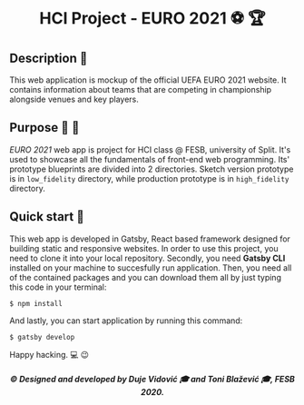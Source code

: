 <h1 align="center">HCI Project - EURO 2021 ⚽ 🏆</h1>

<h2>Description 📃</h2>

This web application is mockup of the official UEFA EURO 2021 website. It contains information about teams that are competing in championship alongside venues and key players.

<h2>Purpose 🎨 📝</h2>

_EURO 2021_ web app is project for HCI class @ FESB, university of Split. It's used to showcase all the fundamentals of front-end web programming. Its' prototype blueprints are divided into 2 directories. Sketch version prototype is in `low_fidelity` directory, while production prototype is in `high_fidelity` directory.

<h2>Quick start 🚀</h2>

This web app is developed in Gatsby, React based framework designed for building static and responsive websites. In order to use this project, you need to clone it into your local repository.
Secondly, you need **Gatsby CLI** installed on your machine to succesfully run application.
Then, you need all of the contained packages and you can download them all by just typing this code in your terminal:

`$ npm install`

And lastly, you can start application by running this command:

`$ gatsby develop`

Happy hacking. 💻 😉

<h5 align="center"> ©️ Designed and developed by Duje Vidović 🎓 and Toni Blažević 🎓, FESB 2020.</h5>
